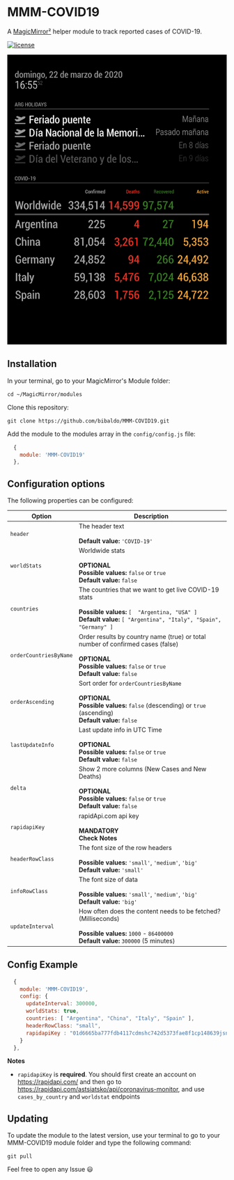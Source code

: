 # MMM-COVID19
A [MagicMirror²](https://magicmirror.builders) helper module to track reported cases of COVID-19.

[![license](https://img.shields.io/github/license/mashape/apistatus.svg)](https://raw.githubusercontent.com/bibaldo/MMM-COVID19/master/LICENSE)

![Example](.github/example-screenshot.png)

## Installation

In your terminal, go to your MagicMirror's Module folder:
````
cd ~/MagicMirror/modules
````

Clone this repository:
````
git clone https://github.com/bibaldo/MMM-COVID19.git
````

Add the module to the modules array in the `config/config.js` file:
````javascript
  {
    module: 'MMM-COVID19'
  },
````

## Configuration options

The following properties can be configured:


| Option                       | Description
| ---------------------------- | -----------
| `header`                     | The header text <br><br> **Default value:** `'COVID-19'`
| `worldStats`                 | Worldwide stats <br><br> **OPTIONAL** <br> **Possible values:** `false` or `true` <br> **Default value:** `false`
| `countries`                  | The countries that we want to get live COVID-19 stats <br><br> **Possible values:** `[  "Argentina, "USA" ]` <br> **Default value:** `[ "Argentina", "Italy", "Spain", "Germany" ]`
| `orderCountriesByName`       |  Order results by country name (true) or total number of confirmed cases (false)<br><br> **OPTIONAL** <br> **Possible values:** `false` or `true` <br> **Default value:** `false`
| `orderAscending`             | Sort order for `orderCountriesByName`<br><br>**OPTIONAL** <br> **Possible values:** `false` (descending) or `true` (ascending) <br> **Default value:** `false`
| `lastUpdateInfo`             | Last update info in UTC Time <br><br> **OPTIONAL** <br> **Possible values:** `false` or `true` <br> **Default value:** `false`
| `delta`                      | Show 2 more columns (New Cases and New Deaths)<br><br> **OPTIONAL** <br> **Possible values:** `false` or `true` <br> **Default value:** `false`
| `rapidapiKey`                | rapidApi.com api key <br><br> **MANDATORY** <br> **Check Notes**
| `headerRowClass`             | The font size of the row headers <br><br> **Possible values:** `'small'`, `'medium'`, `'big'` <br> **Default value:** `'small'`
| `infoRowClass`               | The font size of data <br><br> **Possible values:** `'small'`, `'medium'`, `'big'` <br> **Default value:** `'big'`
| `updateInterval`             | How often does the content needs to be fetched? (Milliseconds) <br><br> **Possible values:** `1000` - `86400000` <br> **Default value:** `300000` (5 minutes)

## Config Example

````javascript
  {
    module: 'MMM-COVID19',
    config: {
      updateInterval: 300000,
      worldStats: true,
      countries: [ "Argentina", "China", "Italy", "Spain" ],
      headerRowClass: "small",
      rapidapiKey : "01d6665ba777fdb4117cdmshc742d5373fae8f1cp148639jsn1" // this is an example, do not try to use it for real
    }
  },
````
**Notes** 
* `rapidapiKey` is **required**. You should first create an account on https://rapidapi.com/ and then go to https://rapidapi.com/astsiatsko/api/coronavirus-monitor, and use `cases_by_country` and `worldstat` endpoints

## Updating

To update the module to the latest version, use your terminal to go to your MMM-COVID19 module folder and type the following command:

````
git pull
```` 

Feel free to open any Issue :smiley:
